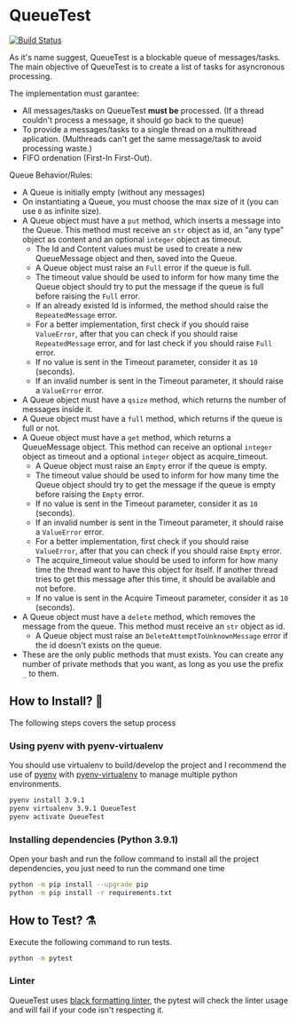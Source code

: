 # QueueTest

[![Build Status](https://img.shields.io/badge/Python-3.9.1-blue)](https://img.shields.io/badge/Python-3.9.1-blue)

As it's name suggest, QueueTest is a blockable queue of messages/tasks.
The main objective of QueueTest is to create a list of tasks for asyncronous processing.

The implementation must garantee:
- All messages/tasks on QueueTest **must be** processed. (If a thread couldn't process a message, it should go back to the queue)
- To provide a messages/tasks to a single thread on a multithread aplication. (Multhreads can't get the same message/task to avoid processing waste.)
- FIFO ordenation (First-In First-Out).

Queue Behavior/Rules:
- A Queue is initially empty (without any messages)
- On instantiating a Queue, you must choose the max size of it (you can use `0` as infinite size).
- A Queue object must have a `put` method, which inserts a message into the Queue. This method must receive an `str` object as id, an "any type" object as content and an optional `integer` object as timeout.
    - The Id and Content values must be used to create a new QueueMessage object and then, saved into the Queue.
    - A Queue object must raise an `Full` error if the queue is full.
    - The timeout value should be used to inform for how many time the Queue object should try to put the message if the queue is full before raising the `Full` error.
    - If an already existed Id is informed, the method should raise the `RepeatedMessage` error.
    - For a better implementation, first check if you should raise `ValueError`, after that you can check if you should raise `RepeatedMessage` error, and for last check if you should raise `Full` error.
    - If no value is sent in the Timeout parameter, consider it as `10` (seconds).
    - If an invalid number is sent in the Timeout parameter, it should raise a `ValueError` error.
- A Queue object must have a `qsize` method, which returns the number of messages inside it.
- A Queue object must have a `full` method, which returns if the queue is full or not.
- A Queue object must have a `get` method, which returns a QueueMessage object. This method can receive an optional `integer` object as timeout and a optional `integer` object as acquire_timeout.
    - A Queue object must raise an `Empty` error if the queue is empty.
    - The timeout value should be used to inform for how many time the Queue object should try to get the message if the queue is empty before raising the `Empty` error.
    - If no value is sent in the Timeout parameter, consider it as `10` (seconds).
    - If an invalid number is sent in the Timeout parameter, it should raise a `ValueError` error.
    - For a better implementation, first check if you should raise `ValueError`, after that you can check if you should raise `Empty` error.
    - The acquire_timeout value should be used to inform for how many time the thread want to have this object for itself. If another thread tries to get this message after this time, it should be available and not before.
    - If no value is sent in the Acquire Timeout parameter, consider it as `10` (seconds).
- A Queue object must have a `delete` method, which removes the message from the queue. This method must receive an `str` object as id.
    - A Queue object must raise an `DeleteAttemptToUnknownMessage` error if the id doesn't exists on the queue.
- These are the only public methods that must exists. You can create any number of private methods that you want, as long as you use the prefix `_` to them.

## How to Install? 🤘

The following steps covers the setup process

### Using pyenv with pyenv-virtualenv

You should use virtualenv to build/develop the project and I recommend the use of [pyenv](https://github.com/pyenv/pyenv) with [pyenv-virtualenv](https://github.com/pyenv/pyenv-virtualenv) to manage multiple python environments.

```bash
pyenv install 3.9.1
pyenv virtualenv 3.9.1 QueueTest
pyenv activate QueueTest
```
### Installing dependencies (Python 3.9.1)

Open your bash and run the follow command to install all the project dependencies, you just need to run the command one time

```bash
python -m pip install --upgrade pip
python -m pip install -r requirements.txt
```
## How to Test? ⚗️

Execute the following command to run tests.

```bash
python -m pytest
```

### Linter

QueueTest uses [black formatting linter](https://github.com/psf/black), the pytest will check the linter usage and will fail if your code isn't respecting it.